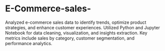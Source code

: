 # E-Commerce-sales-
Analyzed e-commerce sales data to identify trends, optimize product strategies, and enhance customer experiences. Utilized Python and Jupyter Notebook for data cleaning, visualization, and insights extraction. Key metrics include sales by category, customer segmentation, and performance analytics.

